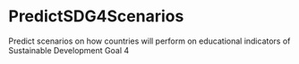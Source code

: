 # PredictSDG4Scenarios
Predict scenarios on how countries will perform on educational indicators of Sustainable Development Goal 4
